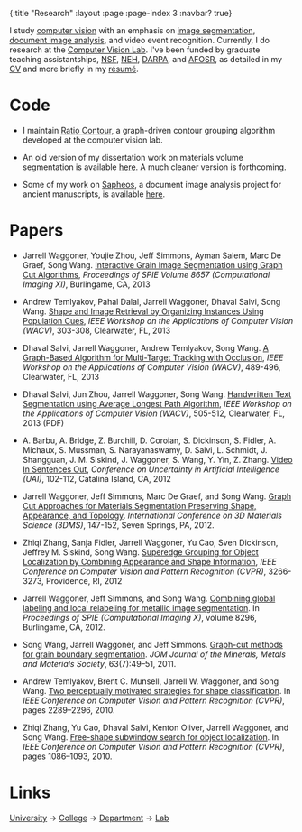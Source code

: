 {:title "Research"
 :layout :page
 :page-index 3
 :navbar? true}

I study [computer vision][1] with an emphasis on [image segmentation][2], [document image analysis][3], and video event recognition. Currently, I do research at the [Computer Vision Lab][4]. I've been funded by graduate teaching assistantships, [NSF][5], [NEH][6], [DARPA][7], and [AFOSR][15], as detailed in my [CV](/cv.pdf) and more briefly in my [résumé](/resume.pdf).

# Code

- I maintain [Ratio Contour][16], a graph-driven contour grouping
  algorithm developed at the computer vision lab.

- An old version of my dissertation work on materials volume
  segmentation is available [here][17].  A much cleaner version is
  forthcoming.

- Some of my work on [Sapheos][18], a document image analysis project
  for ancient manuscripts, is available [here][19].

# Papers

- Jarrell Waggoner, Youjie Zhou, Jeff Simmons, Ayman Salem, Marc De
  Graef, Song
  Wang. [Interactive Grain Image Segmentation using Graph Cut Algorithms][22],
  *Proceedings of SPIE Volume 8657 (Computational Imaging XI)*,
  Burlingame, CA, 2013

- Andrew Temlyakov, Pahal Dalal, Jarrell Waggoner, Dhaval Salvi, Song
  Wang. [Shape and Image Retrieval by Organizing Instances Using Population Cues][23],
  *IEEE Workshop on the Applications of Computer Vision (WACV)*,
  303-308, Clearwater, FL, 2013

- Dhaval Salvi, Jarrell Waggoner, Andrew Temlyakov, Song
  Wang. [A Graph-Based Algorithm for Multi-Target Tracking with Occlusion][24],
  *IEEE Workshop on the Applications of Computer Vision (WACV)*,
  489-496, Clearwater, FL, 2013

- Dhaval Salvi, Jun Zhou, Jarrell Waggoner, Song
  Wang. [Handwritten Text Segmentation using Average Longest Path Algorithm][25],
  *IEEE Workshop on the Applications of Computer Vision (WACV)*,
  505-512, Clearwater, FL, 2013 (PDF)

- A. Barbu, A. Bridge, Z. Burchill, D. Coroian, S. Dickinson,
  S. Fidler, A. Michaux, S. Mussman, S. Narayanaswamy, D. Salvi,
  L. Schmidt, J. Shangguan, J. M. Siskind, J. Waggoner, S. Wang,
  Y. Yin, Z. Zhang. [Video In Sentences Out][21], *Conference on
  Uncertainty in Artificial Intelligence (UAI)*, 102-112, Catalina
  Island, CA, 2012

- Jarrell Waggoner, Jeff Simmons, Marc De Graef, and Song Wang.
  [Graph Cut Approaches for Materials Segmentation Preserving Shape, Appearance, and Topology][20].
  *International Conference on 3D Materials Science (3DMS)*, 147-152,
  Seven Springs, PA, 2012.

- Zhiqi Zhang, Sanja Fidler, Jarrell Waggoner, Yu Cao, Sven Dickinson,
  Jeffrey M. Siskind, Song
  Wang. [Superedge Grouping for Object Localization by Combining Appearance and Shape Information][26],
  *IEEE Conference on Computer Vision and Pattern Recognition (CVPR)*,
  3266-3273, Providence, RI, 2012

- Jarrell Waggoner, Jeff Simmons, and Song Wang.
  [Combining global labeling and local relabeling for metallic image segmentation][8].
  In *Proceedings of SPIE (Computational Imaging X)*, volume 8296,
  Burlingame, CA, 2012.

- Song Wang, Jarrell Waggoner, and Jeff Simmons.
  [Graph-cut methods for grain boundary segmentation][9].  *JOM
  Journal of the Minerals, Metals and Materials Society*, 63(7):49–51,
  2011.

- Andrew Temlyakov, Brent C. Munsell, Jarrell W. Waggoner, and Song
  Wang. [Two perceptually motivated strategies for shape classification][10]. In
  *IEEE Conference on Computer Vision and Pattern Recognition (CVPR)*,
  pages 2289–2296, 2010.

- Zhiqi Zhang, Yu Cao, Dhaval Salvi, Kenton Oliver, Jarrell Waggoner,
  and Song
  Wang. [Free-shape subwindow search for object localization][11]. In
  *IEEE Conference on Computer Vision and Pattern Recognition (CVPR)*,
  pages 1086–1093, 2010.

# Links

[University][14] &rarr; [College][13] &rarr; [Department][12] &rarr; [Lab][4]

[//]: # (Broken links below)
[1]:  https://en.wikipedia.org/wiki/Computer_vision
[2]:  https://en.wikipedia.org/wiki/Segmentation_%28image_processing%29
[3]:  https://www.ias.ac.in/sadhana/Pdf2002Feb/pe989.pdf
[4]:  https://cvl.cse.sc.edu
[5]:  https://www.gk12.org
[6]:  https://www.neh.gov/grants/guidelines/digitalhumanitiesstartup.html
[7]:  https://www.darpa.mil/
[8]:  https://cse.sc.edu/~songwang/document/spie12.pdf
[9]:  https://cse.sc.edu/~songwang/document/jom11.pdf
[10]: https://cse.sc.edu/~songwang/document/cvpr10a.pdf
[11]: https://cse.sc.edu/~songwang/document/cvpr10b.pdf
[12]: https://www.cse.sc.edu
[13]: https://www.engr.sc.edu
[14]: https://www.sc.edu
[15]: https://www.wpafb.af.mil/afrl/afosr/
[16]: https://github.com/malloc47/ratio-contour
[17]: https://github.com/malloc47/matscicut
[18]: https://sapheos.org/
[19]: https://github.com/malloc47/digital-collation
[20]: https://cse.sc.edu/~songwang/document/3dms.pdf
[21]: https://www.cse.sc.edu/~songwang/document/uai12.pdf
[22]: https://www.cse.sc.edu/~songwang/document/spie13.pdf
[23]: https://www.cse.sc.edu/~songwang/document/wacv13a.pdf
[24]: https://www.cse.sc.edu/~songwang/document/wacv13b.pdf
[25]: https://www.cse.sc.edu/~songwang/document/wacv13c.pdf
[26]: https://www.cse.sc.edu/~songwang/document/cvpr12.pdf
